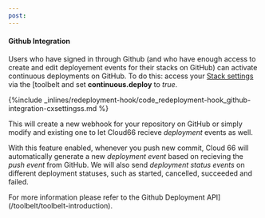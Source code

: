 ```yaml
---
post: 
---
```


#### Github Integration

Users who have signed in through Github (and who have enough access to create and edit deployement events for their stacks on GitHub) can activate continuous deployments on GitHub. To do this: access your [Stack settings](/toolbelt/toolbelt-settings-command) via the [toolbelt
 and set **continuous.deploy** to _true_.



{%include _inlines/redeployment-hook/code_redeployment-hook_github-integration-cxsettingss.md %}



This will create a new webhook for your repository on GitHub or simply modify and existing one to let Cloud66 recieve _deployment_ events as well.

With this feature enabled, whenever you push new commit, Cloud 66 will automatically generate a new _deployment event_ based on recieving the _push event_ from GitHub. We will also send _deployment status events_ on different deployment statuses, such as started, cancelled, succeeded and failed.

For more information please refer to the 
Github Deployment API](/toolbelt/toolbelt-introduction).

